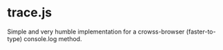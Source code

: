 # trace.js

Simple and very humble implementation for a crowss-browser (faster-to-type) console.log method.
